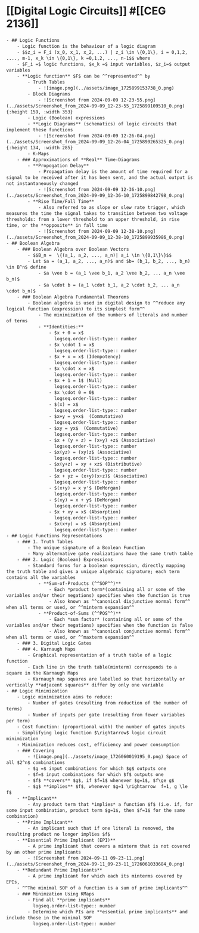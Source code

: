 # [[Digital Logic Circuits]] #[[CEG 2136]]
	- ## Logic Functions
		- Logic function is the behaviour of a logic diagram
		- $$z_i = F_i (x_0, x_1, x_2, ...) | z_i \in \{0,1\}, i = 0,1,2, ...., m-1, x_k \in \{0,1\}, k =0,1,2, ..., n-1$$ where
		- $F_i =$ logic functions, $x_k =$ input variables, $z_i=$ output variables
		- **Logic function** $F$ can be ^^represented^^ by
			- Truth Tables
				- ![image.png](../assets/image_1725899153738_0.png)
			- Block Diagrams
				- ![Screenshot from 2024-09-09 12-23-55.png](../assets/Screenshot_from_2024-09-09_12-23-55_1725899109510_0.png){:height 159, :width 353}
			- Logic (Boolean) expressions
			- **Logic Diagrams** (schematics) of logic circuits that implement these functions
				- ![Screenshot from 2024-09-09 12-26-04.png](../assets/Screenshot_from_2024-09-09_12-26-04_1725899265325_0.png){:height 134, :width 285}
			- K-Maps
		- ### Approximations of **Real** Time-Diagrams
			- **Propogation Delay**
				- Propagation delay is the amount of time required for a signal to be received after it has been sent, and the actual output is not instantaneously changed
				- ![Screenshot from 2024-09-09 12-36-10.png](../assets/Screenshot_from_2024-09-09_12-36-10_1725899842798_0.png)
			- **Rise Time/Fall Time**
				- Also referred to as slope or slew rate trigger, which measures the time the signal takes to transition between two voltage thresholds: from a lower threshold to an upper threshold, in rise time, or the **opposite** in fall time
				- ![Screenshot from 2024-09-09 12-38-10.png](../assets/Screenshot_from_2024-09-09_12-38-10_1725899935986_0.png)
	- ## Boolean Algebra
		- ### Boolean Algebra over Boolean Vectors
			- $$B_n =  \{(a_1, a_2, ..., a_n)| a_i \in \{0,1\}\}$$
			- Let $a = (a_1, a_2, ..., a_n)$ and $b= (b_1, b_2, ..., b_n) \in B^n$ define
				- $a \vee b = (a_1 \vee b_1, a_2 \vee b_2, ... a_n \vee b_n)$
				- $a \cdot b = (a_1 \cdot b_1, a_2 \cdot b_2, ... a_n \cdot b_n)$
		- ### Boolean Algebra Fundamental Theorems
			- Boolean algebra is used in digital design to ^^reduce any logical function (expression) to its simplest form^^
				- The minimization of the numbers of literals and number of terms
				- **Identities:**
					- $x + 0 = x$
					  logseq.order-list-type:: number
					- $x \cdot 1 = x$
					  logseq.order-list-type:: number
					- $x + x = x$ (Idempotency)
					  logseq.order-list-type:: number
					- $x \cdot x = x$
					  logseq.order-list-type:: number
					- $x + 1 = 1$ (Null)
					  logseq.order-list-type:: number
					- $x \cdot 0 = 0$
					  logseq.order-list-type:: number
					- $(x) = x$
					  logseq.order-list-type:: number
					- $x+y = y+x$  (Commutative)
					  logseq.order-list-type:: number
					- $xy = yx$  (Commutative)
					  logseq.order-list-type:: number
					- $x + (y + z) = (x+y) +z$ (Associative)
					  logseq.order-list-type:: number
					- $x(yz) = (xy)z$ (Associative)
					  logseq.order-list-type:: number
					- $x(y+z) = xy + xz$ (Distributive)
					  logseq.order-list-type:: number
					- $x + yz = (x+y)(x+z)$ (Associative)
					  logseq.order-list-type:: number
					- $(x+y) = x y'$ (DeMorgan)
					  logseq.order-list-type:: number
					- $(xy) = x + y$ (DeMorgan)
					  logseq.order-list-type:: number
					- $x + xy = x$ (Absorption)
					  logseq.order-list-type:: number
					- $x(x+y) = x$ (Absorption)
					  logseq.order-list-type:: number
	- ## Logic Functions Representations
		- ### 1. Truth Tables
			- The unique signature of a Boolean Function
			- Many alternative gate realizations have the same truth table
		- ### 2. Logic (Boolean) Expressions
			- Standard forms for a boolean expression, directly mapping the truth table and gives a unique algebraic signature; each term contains all the variables
				- **Sum-of-Products (^^SOP^^)**
					- Each *product term*(containing all or some of the variables and/or their negations) specifies when the function is true
					- Also known as ^^canonical disjunctive normal form^^ when all terms or used, or ^^minterm expansion^^
				- **Product-of-Sums (^^POS^^)**
					- Each *sum factor* (containing all or some of the variables and/or their negations) specifies when the function is false
					- Also known as ^^canonical conjunctive normal form^^ when all terms or used, or ^^maxterm expansion^^
		- ### 3. Digital Logic Gates
		- ### 4. Karnaugh Maps
			- Graphical representation of a truth table of a logic function
			- Each line in the truth table(minterm) corresponds to a square in the Karnaugh Maps
			- Karnaugh map squares are labelled so that horizontally or vertically **adjacent squares** differ by only one variable
	- ## Logic Minimization
		- Logic minimization aims to reduce:
			- Number of gates (resulting from reduction of the number of terms)
			- Number of inputs per gate (resulting from fewer variables per term)
		- Cost function: (proportional with) the number of gates inputs
		- Simplifying logic function $\rightarrow$ logic circuit minimization
		- Minimization reduces cost, efficiency and power consumption
		- ### Covering
			- ![image.png](../assets/image_1726060019195_0.png) Space of all $2^n$ combinations
			- $g =$ input combinations for which $g$ outputs one
			- $f=$ input combinations for which $f$ outputs one
			- $f$ **covers** $g$, if $f=1$ whenever $g=1$, $f\ge g$
			- $g$ **implies** $f$, whenever $g=1 \rightarrow  f=1, g \le f$
		- **Implicant**
			- Any product term that *implies* a function $f$ (i.e. if, for some input combination, product term $g=1$, then $f=1$ for the same combination)
		- **Prime Implicant**
			- An implicant such that if one literal is removed, the resulting product no longer implies $f$
		- **Essential Prime Implicant (EPI)**
			- A prime implicant that covers a minterm that is not covered by an other prime implicants
			- ![Screenshot from 2024-09-11 09-23-11.png](../assets/Screenshot_from_2024-09-11_09-23-11_1726061033684_0.png)
		- **Redundant Prime Implicants**
			- A prime implicant for which each its minterms covered by EPIs,
		- ^^The minimal SOP of a function is a sum of prime implicants^^
		- ### Minimzation Using KMaps
			- Find all **prime implicants**
			  logseq.order-list-type:: number
			- Determine which PIs are **essential prime implicants** and include those in the minimal SOP
			  logseq.order-list-type:: number